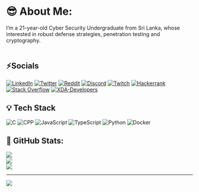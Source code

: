 # 😎 About Me:
I’m a 21-year-old Cyber Security Undergraduate from Sri Lanka, whose interested in robust defense strategies, penetration testing and cryptography.<br><br>


## ⚡️Socials
[![LinkedIn](https://img.shields.io/badge/linkedin-%230077B5.svg?style=for-the-badge&logo=linkedin&logoColor=white)](https://www.linkedin.com/in/ravinduu/) [![Twitter](https://img.shields.io/badge/Twitter-%231DA1F2.svg?style=for-the-badge&logo=Twitter&logoColor=white)]() [![Reddit](https://img.shields.io/badge/Reddit-FF4500?style=for-the-badge&logo=reddit&logoColor=white)]() [![Discord](https://img.shields.io/badge/Discord-%235865F2.svg?style=for-the-badge&logo=discord&logoColor=white)]() [![Twitch](https://img.shields.io/badge/Twitch-%239146FF.svg?style=for-the-badge&logo=Twitch&logoColor=white)]() [![Hackerrank](https://img.shields.io/badge/-Hackerrank-2EC866?style=for-the-badge&logo=HackerRank&logoColor=white)]() [![Stack Overflow](https://img.shields.io/badge/-Stackoverflow-FE7A16?style=for-the-badge&logo=stack-overflow&logoColor=white)]() [![XDA-Developers](https://img.shields.io/badge/XDA--Developers-%23AC6E2F.svg?style=for-the-badge&logo=XDA-Developers&logoColor=white)]()

## 💡 Tech Stack
![C](https://img.shields.io/badge/c-%2300599C.svg?style=for-the-badge&logo=c&logoColor=white) ![CPP](https://img.shields.io/badge/c++-%2300599C.svg?style=for-the-badge&logo=c%2B%2B&logoColor=white) ![JavaScript](https://img.shields.io/badge/javascript-%23323330.svg?style=for-the-badge&logo=javascript&logoColor=%23F7DF1E) ![TypeScript](https://img.shields.io/badge/typescript-%23007ACC.svg?style=for-the-badge&logo=typescript&logoColor=white) ![Python](https://img.shields.io/badge/python-3670A0?style=for-the-badge&logo=python&logoColor=ffdd54) ![Docker](https://img.shields.io/badge/docker-%230db7ed.svg?style=for-the-badge&logo=docker&logoColor=white)

## 🐙 GitHub Stats:
![](https://github-readme-stats.vercel.app/api?username=r4v1nduu&theme=merko&hide_border=true&include_all_commits=true&count_private=false)<br/>
![](https://github-readme-streak-stats.herokuapp.com/?user=r4v1nduu&theme=merko&hide_border=true)<br/>
![](https://github-readme-stats.vercel.app/api/top-langs/?username=r4v1nduu&theme=merko&hide_border=true&include_all_commits=true&count_private=false&layout=compact)

---
[![](https://visitcount.itsvg.in/api?id=r4v1nduu&icon=2&color=9)](https://visitcount.itsvg.in)
